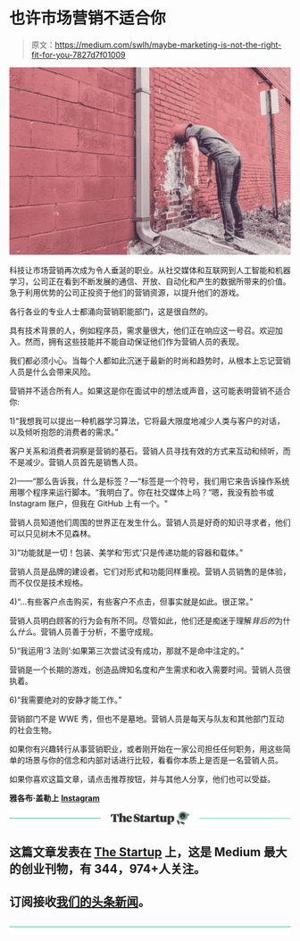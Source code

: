 # 也许市场营销不适合你

> 原文：<https://medium.com/swlh/maybe-marketing-is-not-the-right-fit-for-you-7827d7f01009>

![](img/9b51b20c33205cc06820559639633333.png)

科技让市场营销再次成为令人垂涎的职业。从社交媒体和互联网到人工智能和机器学习，公司正在看到不断发展的通信、开放、自动化和产生的数据所带来的价值。急于利用优势的公司正投资于他们的营销资源，以提升他们的游戏。

各行各业的专业人士都涌向营销职能部门，这是很自然的。

具有技术背景的人，例如程序员，需求量很大，他们正在响应这一号召。欢迎加入。然而，拥有这些技能并不能自动保证他们作为营销人员的表现。

我们都必须小心。当每个人都如此沉迷于最新的时尚和趋势时，从根本上忘记营销人员是什么会带来风险。

营销并不适合所有人。如果这是你在面试中的想法或声音，这可能表明营销不适合你:

1)“我想我可以提出一种机器学习算法，它将最大限度地减少人类与客户的对话，以及倾听抱怨的消费者的需求。”

客户关系和消费者洞察是营销的基石。营销人员寻找有效的方式来互动和倾听，而不是减少。营销人员首先是销售人员。

2)——“那么告诉我，什么是标签？—“标签是一个符号，我们用它来告诉操作系统用哪个程序来运行脚本。“我明白了。你在社交媒体上吗？“嗯，我没有脸书或 Instagram 账户，但我在 GitHub 上有一个。"

营销人员知道他们周围的世界正在发生什么。营销人员是好奇的知识寻求者，他们可以只见树木不见森林。

3)“功能就是一切！包装、美学和‘形式’只是传递功能的容器和载体。”

营销人员是品牌的建设者。它们对形式和功能同样重视。营销人员销售的是体验，而不仅仅是技术规格。

4)“…有些客户点击购买，有些客户不点击，但事实就是如此。很正常。”

营销人员明白顾客的行为会有所不同。尽管如此，他们还是痴迷于理解*背后的*为什么*什么*。营销人员善于分析，不墨守成规。

5)“我运用‘3 法则’:如果第三次尝试没有成功，那就不是命中注定的。”

营销是一个长期的游戏，创造品牌知名度和产生需求和收入需要时间。营销人员很执着。

6)“我需要绝对的安静才能工作。”

营销部门不是 WWE 秀，但也不是墓地。营销人员是每天与队友和其他部门互动的社会生物。

如果你有兴趣转行从事营销职业，或者刚开始在一家公司担任任何职务，用这些简单的场景与你的信念和内部对话进行比较，看看你本质上是否是一名营销人员。

如果你喜欢这篇文章，请点击推荐按钮，并与其他人分享，他们也可以受益。

**雅各布·盖勒上** [**Instagram**](https://instagram.com/mrgheller)

[![](img/308a8d84fb9b2fab43d66c117fcc4bb4.png)](https://medium.com/swlh)

## 这篇文章发表在 [The Startup](https://medium.com/swlh) 上，这是 Medium 最大的创业刊物，有 344，974+人关注。

## 订阅接收[我们的头条新闻](http://growthsupply.com/the-startup-newsletter/)。

[![](img/b0164736ea17a63403e660de5dedf91a.png)](https://medium.com/swlh)